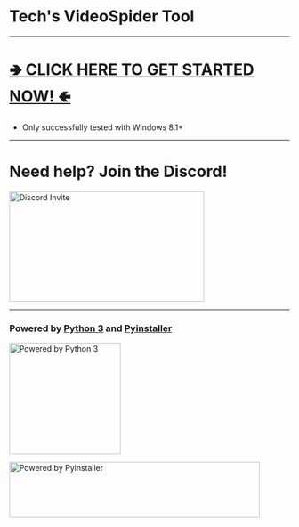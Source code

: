 # Tech's VideoSpider Tool

---

# [🢂 CLICK HERE TO GET STARTED NOW! 🢀](https://github.com/Technetium1/VideoSpider/releases/latest)
* Only successfully tested with Windows 8.1+

---

# Need help? Join the Discord!
[<img src="https://discordapp.com/assets/e4923594e694a21542a489471ecffa50.svg" width="350" height="198" alt="Discord Invite" title="Join Discord">](https://discord.gg/UpDZMB3)

---

### Powered by [Python 3](https://www.python.org/) and [Pyinstaller](http://www.pyinstaller.org/)

[<img src="https://images-na.ssl-images-amazon.com/images/I/51UQmrmjMXL.png" width="200" height="200" alt="Powered by Python 3" title="Powered by Python 3">](https://www.python.org/)

[<img src="http://www.pyinstaller.org/_downloads/2b2cb23f41ed4b166c2ef8af0f1eb12c/pyinstaller-draft1c-header-trans.png" width="450" height="100" alt="Powered by Pyinstaller" title="Powered by Pyinstaller">](https://www.pyinstaller.org/)
